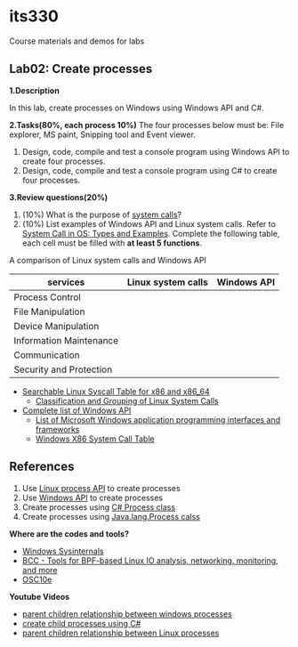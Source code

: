 # its330
Course materials and demos for labs

## Lab02: Create processes

**1.Description**

In this lab,  create processes on Windows using Windows API and C#.


**2.Tasks(80%, each process 10%)**
The four processes below must be: File explorer, MS paint, Snipping tool and Event viewer.

1. Design, code, compile and test a console program using Windows API to create four processes.
2. Design, code, compile and test a console program using C# to create four processes.

**3.Review questions(20%)**
1. (10%) What is the purpose of [system calls](https://en.wikipedia.org/wiki/System_call)?
2. (10%) List examples of Windows API and Linux system calls. Refer to [System Call in OS: Types and Examples](https://www.guru99.com/system-call-operating-system.html). Complete the following table, each cell must be filled with **at least 5 functions**.

A comparison of Linux system calls and Windows API

| services | Linux system calls | Windows API |
| ------- | ----------------- | ----------- |
| Process Control	|  |  |
| File Manipulation	|  |  |
| Device Manipulation	|  |  |
| Information Maintenance	|  |  |
| Communication	|  |  |
| Security and Protection	|  |  |

* [Searchable Linux Syscall Table for x86 and x86_64](https://filippo.io/linux-syscall-table/)
  * [Classification and Grouping of
Linux System Calls](http://seclab.cs.sunysb.edu/sekar/papers/syscallclassif.htm)
* [Complete list of Windows API](https://docs.microsoft.com/en-us/windows/win32/apiindex/windows-api-list)
  * [List of Microsoft Windows application programming interfaces and frameworks](https://en.wikipedia.org/wiki/List_of_Microsoft_Windows_application_programming_interfaces_and_frameworks)
  * [Windows X86 System Call Table](https://j00ru.vexillium.org/syscalls/nt/32/)

## References
1. Use [Linux process API](http://faculty.salina.k-state.edu/tim/CMST302/study_guide/topic8/multi.html) to create processes
2. Use [Windows API](https://docs.microsoft.com/en-us/windows/win32/procthread/processes-and-threads) to create processes
3. Create processes using [C# Process class](https://docs.microsoft.com/en-us/dotnet/api/system.diagnostics.process?view=netframework-4.8)
4. Create processes using [Java.lang.Process calss](https://www.geeksforgeeks.org/java-lang-process-class-java/)

**Where are the codes and tools?** 
* [Windows Sysinternals](https://docs.microsoft.com/en-us/sysinternals/)
* [BCC - Tools for BPF-based Linux IO analysis, networking, monitoring, and more](https://github.com/iovisor/bcc)
* [OSC10e](https://github.com/greggagne/osc10e)

**Youtube Videos**
  * [parent children relationship between windows processes](https://youtu.be/xf4G962ObAY)
  * [create child processes using C#](https://youtu.be/i7kf7DAxLL8)
  * [parent children relationship between Linux processes](https://youtu.be/SGlbhKXSFeQ)




